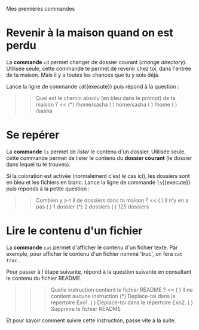 Mes premières commandes

# Revenir à la maison quand on est perdu

La **commande** `cd` permet changer de dossier courant (*change directory*).
Utilisée seule, cette commande te permet de revenir chez toi, dans l'entrée de ta maison. Mais il y a toutes les chances que tu y sois déjà.

Lance la ligne de commande `cd`{{execute}} puis répond à la question :

>> Quel est le chemin absolu (en bleu dans le prompt) de ta maison ? <<
(*) /home/sasha
( ) home/sasha
( ) /home
( ) /sasha


# Se repérer

La **commande** `ls` permet de *lister* le contenu d'un dossier.
Utilisée seule, cette commande permet de lister le contenu du **dossier courant** (le dossier dans lequel tu te trouves).

Si la coloration est activée (normalement c'est le cas ici), les dossiers sont en bleu et les fichiers en blanc.
Lance la ligne de commande `ls`{{execute}} puis réponds à la petite question :

>> Combien y a-t il de dossiers dans ta maison ? <<
( ) il n'y en a pas
( ) 1 dossier
(*) 2 dossiers
( ) 125 dossiers

# Lire le contenu d'un fichier

La **commande** `cat` permet d'afficher le contenu d'un fichier texte. Par exemple, pour afficher le contenu d'un fichier nommé 'truc', on fera `cat truc` .

Pour passer à l'étape suivante, répond à la question suivante en consultant le contenu du fichier README.

>>> Quelle instruction contient le fichier README ? <<
( ) Il ne contient aucune instruction
(*) Déplace-toi dans le répertoire Exo1.
( ) Déplace-toi dans le répertoire Exo2.
( ) Supprime le fichier README

Et pour savoir comment suivre cette instruction, passe vite à la suite.


